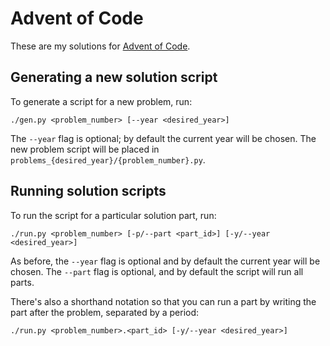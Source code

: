 # Advent of Code

These are my solutions for [Advent of Code](https://adventofcode.com/).

## Generating a new solution script

To generate a script for a new problem, run:

```commandline
./gen.py <problem_number> [--year <desired_year>]
```

The `--year` flag is optional; by default the current year will be chosen. The new problem script will be placed in `problems_{desired_year}/{problem_number}.py`.

## Running solution scripts

To run the script for a particular solution part, run:

```commandline
./run.py <problem_number> [-p/--part <part_id>] [-y/--year <desired_year>]
```

As before, the `--year` flag is optional and by default the current year will be chosen. The `--part` flag is optional, and by default the script will run all parts.

There's also a shorthand notation so that you can run a part by writing the part after the problem, separated by a period:

```commandline
./run.py <problem_number>.<part_id> [-y/--year <desired_year>]
```
